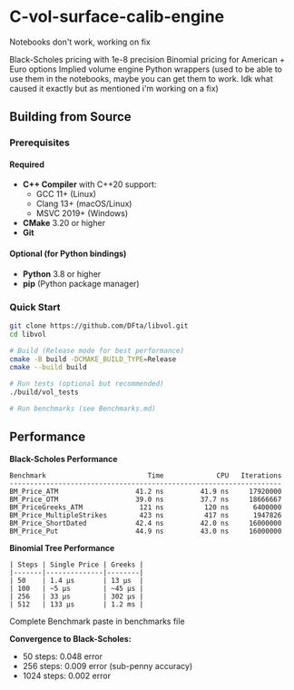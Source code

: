 # C-vol-surface-calib-engine

Notebooks don't work, working on fix

Black-Scholes pricing with 1e-8 precision
Binomial pricing for American + Euro options
Implied volume engine
Python wrappers (used to be able to use them in the notebooks, maybe you can get them to work. Idk what caused it exactly but as mentioned i'm working on a fix)

## Building from Source

### Prerequisites

#### Required
- **C++ Compiler** with C++20 support:
  - GCC 11+ (Linux)
  - Clang 13+ (macOS/Linux)
  - MSVC 2019+ (Windows)
- **CMake** 3.20 or higher
- **Git**

#### Optional (for Python bindings)
- **Python** 3.8 or higher
- **pip** (Python package manager)

### Quick Start
```bash
git clone https://github.com/DFta/libvol.git
cd libvol

# Build (Release mode for best performance)
cmake -B build -DCMAKE_BUILD_TYPE=Release
cmake --build build

# Run tests (optional but recommended)
./build/vol_tests

# Run benchmarks (see Benchmarks.md)
```
## Performance
**Black-Scholes Performance**
```
Benchmark                         Time             CPU   Iterations
-------------------------------------------------------------------
BM_Price_ATM                   41.2 ns         41.9 ns     17920000
BM_Price_OTM                   39.0 ns         37.7 ns     18666667
BM_PriceGreeks_ATM              121 ns          120 ns      6400000
BM_Price_MultipleStrikes        423 ns          417 ns      1947826
BM_Price_ShortDated            42.4 ns         42.0 ns     16000000
BM_Price_Put                   44.9 ns         43.0 ns     16000000
```

**Binomial Tree Performance**
```
| Steps | Single Price | Greeks |
|-------|--------------|--------|
| 50    | 1.4 μs       | 13 μs  |
| 100   | ~5 μs        | ~45 μs |
| 256   | 33 μs        | 302 μs |
| 512   | 133 μs       | 1.2 ms |
```
Complete Benchmark paste in benchmarks file

**Convergence to Black-Scholes:**
- 50 steps: 0.048 error
- 256 steps: 0.009 error (sub-penny accuracy)
- 1024 steps: 0.002 error
